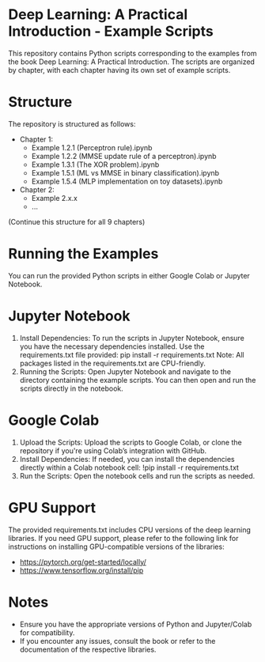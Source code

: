 # Deep Learning: A Practical Introduction - Example Scripts
This repository contains Python scripts corresponding to the examples from the book Deep Learning: A Practical Introduction. The scripts are organized by chapter, with each chapter having its own set of example scripts.
# Structure
The repository is structured as follows:
- Chapter 1:
    - Example 1.2.1 (Perceptron rule).ipynb
    - Example 1.2.2 (MMSE update rule of a perceptron).ipynb
    - Example 1.3.1 (The XOR problem).ipynb
    - Example 1.5.1 (ML vs MMSE in binary classification).ipynb
    - Example 1.5.4 (MLP implementation on toy datasets).ipynb
- Chapter 2:
    - Example 2.x.x
    - ...

(Continue this structure for all 9 chapters)
# Running the Examples
You can run the provided Python scripts in either Google Colab or Jupyter Notebook.
# Jupyter Notebook
1.	Install Dependencies: To run the scripts in Jupyter Notebook, ensure you have the necessary dependencies installed. Use the requirements.txt file provided:
pip install -r requirements.txt
Note: All packages listed in the requirements.txt are CPU-friendly.
2.	Running the Scripts: Open Jupyter Notebook and navigate to the directory containing the example scripts. You can then open and run the scripts directly in the notebook.
# Google Colab
1.	Upload the Scripts: Upload the scripts to Google Colab, or clone the repository if you're using Colab’s integration with GitHub.
2.	Install Dependencies: If needed, you can install the dependencies directly within a Colab notebook cell:
!pip install -r requirements.txt
3.	Run the Scripts: Open the notebook cells and run the scripts as needed.
# GPU Support
The provided requirements.txt includes CPU versions of the deep learning libraries. If you need GPU support, please refer to the following link for instructions on installing GPU-compatible versions of the libraries:
- https://pytorch.org/get-started/locally/
- https://www.tensorflow.org/install/pip
# Notes
- Ensure you have the appropriate versions of Python and Jupyter/Colab for compatibility.
- If you encounter any issues, consult the book or refer to the documentation of the respective libraries.


